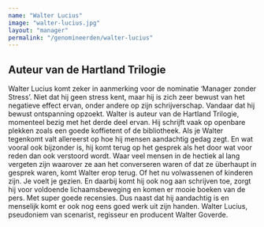```yaml
---
name: "Walter Lucius"
image: "walter-lucius.jpg"
layout: "manager"
permalink: "/genomineerden/walter-lucius"
---
```

## Auteur van de Hartland Trilogie
Walter Lucius komt zeker in aanmerking voor de nominatie ‘Manager zonder Stress’. Niet dat hij geen stress kent, maar hij is zich zeer bewust van het negatieve effect ervan, onder andere op zijn schrijverschap. Vandaar dat hij bewust ontspanning opzoekt. Walter is auteur van de Hartland Trilogie, momenteel bezig met het derde deel ervan. Hij schrijft vaak op openbare plekken zoals een goede koffietent of de bibliotheek. Als je Walter tegenkomt valt allereerst op hoe hij mensen aandachtig gedag zegt. En wat vooral ook bijzonder is, hij komt terug op het gesprek als het door wat voor reden dan ook verstoord wordt. Waar veel mensen in de hectiek al lang vergeten zijn waarover ze aan het converseren waren of dat ze überhaupt in gesprek waren, komt Walter erop terug. Of het nu volwassenen of kinderen zijn. Je voelt je gezien. En daarbij komt hij ook nog aan schrijven toe, zorgt hij voor voldoende lichaamsbeweging en komen er mooie boeken van de pers. Met super goede recensies. Dus naast dat hij aandachtig is en menselijk komt er ook nog eens goed werk uit zijn handen. Walter Lucius, pseudoniem van scenarist, regisseur en producent Walter Goverde.
